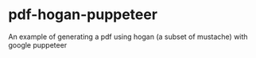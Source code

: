 # pdf-hogan-puppeteer
An example of generating a pdf using hogan (a subset of mustache) with google puppeteer
